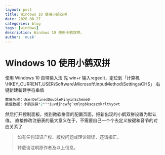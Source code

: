 ```yaml
---
layout: post
title: Windows 10 使用小鹤双拼
date: 2020-08-27
categories: blog
tags: [windows]
description: Windows 10 使用小鹤双拼。
author: 'musk'
---
```

# Windows 10 使用小鹤双拼
使用 Windows 10 自带输入法
先 win+r 输入regedit，定位到「计算机\HKEY_CURRENT_USER\Software\Microsoft\InputMethod\Settings\CHS」
右键新建新建字符串值
```dart
数值名称：UserDefinedDoublePinyinScheme0
数值数据：小鹤双拼*2*^*iuvdjhcwfg^xmlnpbksqszxkrltvyovt
```
然后打开控制面板，找到微软拼音的配置页面，把新出现的小鹤双拼设置为默认值。
直接修改注册表的最大意义在于，不需要自己一个个去定义按键和音节的对应关系了
> 如有任何知识产权、版权问题或理论错误，还请指正。
>
> 转载请注明原作者及以上信息。